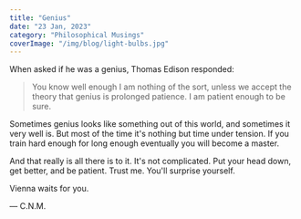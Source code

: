 ```yaml
---
title: "Genius"
date: "23 Jan, 2023"
category: "Philosophical Musings"
coverImage: "/img/blog/light-bulbs.jpg"
---
```


When asked if he was a genius, Thomas Edison responded:

> You know well enough I am nothing of the sort, unless we accept the theory that genius is prolonged patience. I am patient enough to be sure.

Sometimes genius looks like something out of this world, and sometimes it very well is. But most of the time it's nothing but time under tension. If you train hard enough for long enough eventually you will become a master.

And that really is all there is to it. It's not complicated. Put your head down, get better, and be patient. Trust me. You'll surprise yourself.

Vienna waits for you.

— C.N.M.
